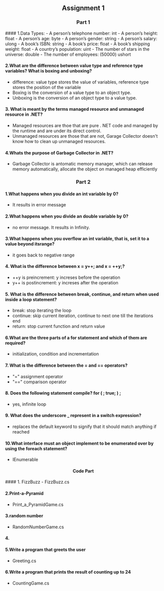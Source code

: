 <h2 align="center"> Assignment 1</h2>


<h3 align="center"> Part 1</h3>
#### 1.Data Types:
  - A person’s telephone number: int
  - A person’s height: float
  - A person’s age: byte
  - A person’s gender: string
  - A person’s salary: ulong
  - A book’s ISBN: string
  - A book’s price: float
  - A book’s shipping weight: float
  - A country’s population: uint
  - The number of stars in the universe: double
  - The number of employees: (50000) ushort

#### 2.What are the difference between value type and reference type variables? What is boxing and unboxing?
  - difference: value type stores the value of variables, reference type stores the position of the variable
  - Boxing is the conversion of a value type to an object type.
  - Unboxing is the conversion of an object type to a value type.


#### 3. What is meant by the terms managed resource and unmanaged resource in .NET?
  - Managed resources are thoe that are pure . NET code and managed by the runtime and are under its direct control.
  - Unmanaged resources are those that are not, Garage Collector doesn't know how to clean up unmanaged resources.

#### 4.Whats the purpose of Garbage Collector in .NET?
  - Garbage Collector is antomatic memory manager, which can release memory automatically, allocate the object on managed heap efficiently





<h3 align="center"> Part 2</h3>


#### 1.What happens when you divide an int variable by 0?
  - It results in error message

#### 2.What happens when you divide an double variable by 0?
  - no error message. It results in Infinity.

 
#### 3.What happens when you overflow an int variable, that is, set it to a value beyond itsrange?
  - it goes back to negative range
  
#### 4. What is the difference between x = y++; and x = ++y;?
  - ++y is preincrement: y increses before the operation
  - y++ is postincrement: y increses after the operation
 
#### 5. What is the difference between break, continue, and return when used inside a loop statement?
  - break: stop iterating the loop
  - continue: skip current iteration, continue to next one till the iterations end
  - return: stop current function and return value
  
#### 6.What are the three parts of a for statement and which of them are required?
  - initialization, condition and incrementation
  
#### 7. What is the difference between the = and == operators?
   - "=" assignment operator
   - "==" comparison operator
 
#### 8. Does the following statement compile? for ( ; true; ) ;
  - yes, infinite loop
 
#### 9. What does the underscore _ represent in a switch expression?
  - replaces the default keyword to signify that it should match anything if reached
  
#### 10.What interface must an object implement to be enumerated over by using the foreach statement?
  - IEnumerable


<h4 align="center">Code Part </h4>
#### 1. FizzBuzz
  - FizzBuzz.cs

#### 2.Print-a-Pyramid
  - Print_a_PyramidGame.cs
  
#### 3.random number
  - RandomNumberGame.cs


#### 4.

#### 5.Write a program that greets the user
  - Greeting.cs

#### 6.Write a program that prints the result of counting up to 24
  - CountingGame.cs


